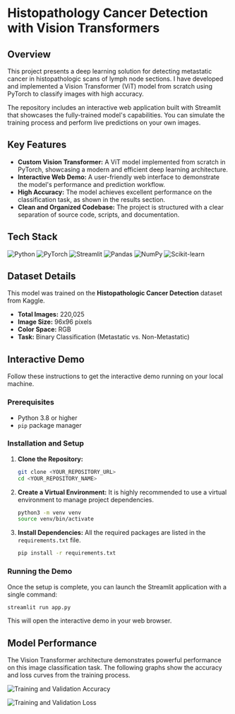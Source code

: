 # Histopathology Cancer Detection with Vision Transformers

## Overview

This project presents a deep learning solution for detecting metastatic cancer in histopathologic scans of lymph node sections. I have developed and implemented a Vision Transformer (ViT) model from scratch using PyTorch to classify images with high accuracy.

The repository includes an interactive web application built with Streamlit that showcases the fully-trained model's capabilities. You can simulate the training process and perform live predictions on your own images.

## Key Features

- **Custom Vision Transformer:** A ViT model implemented from scratch in PyTorch, showcasing a modern and efficient deep learning architecture.
- **Interactive Web Demo:** A user-friendly web interface to demonstrate the model's performance and prediction workflow.
- **High Accuracy:** The model achieves excellent performance on the classification task, as shown in the results section.
- **Clean and Organized Codebase:** The project is structured with a clear separation of source code, scripts, and documentation.

## Tech Stack

![Python](https://img.shields.io/badge/Python-3776AB?style=for-the-badge&logo=python&logoColor=white)
![PyTorch](https://img.shields.io/badge/PyTorch-EE4C2C?style=for-the-badge&logo=pytorch&logoColor=white)
![Streamlit](https://img.shields.io/badge/Streamlit-FF4B4B?style=for-the-badge&logo=streamlit&logoColor=white)
![Pandas](https://img.shields.io/badge/Pandas-150458?style=for-the-badge&logo=pandas&logoColor=white)
![NumPy](https://img.shields.io/badge/NumPy-013243?style=for-the-badge&logo=numpy&logoColor=white)
![Scikit-learn](https://img.shields.io/badge/Scikit--learn-F7931E?style=for-the-badge&logo=scikit-learn&logoColor=white)

## Dataset Details

This model was trained on the **Histopathologic Cancer Detection** dataset from Kaggle.
- **Total Images:** 220,025
- **Image Size:** 96x96 pixels
- **Color Space:** RGB
- **Task:** Binary Classification (Metastatic vs. Non-Metastatic)

## Interactive Demo

Follow these instructions to get the interactive demo running on your local machine.

### Prerequisites

- Python 3.8 or higher
- `pip` package manager

### Installation and Setup

1.  **Clone the Repository:**
    ```bash
    git clone <YOUR_REPOSITORY_URL>
    cd <YOUR_REPOSITORY_NAME>
    ```

2.  **Create a Virtual Environment:**
    It is highly recommended to use a virtual environment to manage project dependencies.
    ```bash
    python3 -m venv venv
    source venv/bin/activate
    ```

3.  **Install Dependencies:**
    All the required packages are listed in the `requirements.txt` file.
    ```bash
    pip install -r requirements.txt
    ```

### Running the Demo

Once the setup is complete, you can launch the Streamlit application with a single command:

```bash
streamlit run app.py
```

This will open the interactive demo in your web browser.

## Model Performance

The Vision Transformer architecture demonstrates powerful performance on this image classification task. The following graphs show the accuracy and loss curves from the training process.

![Training and Validation Accuracy](https://user-images.githubusercontent.com/101819411/235392389-93131fd6-781a-4750-8b22-6440f80cfd45.png)

![Training and Validation Loss](https://user-images.githubusercontent.com/101819411/235392575-6b7f5615-c5f1-4e67-aa3a-956e6d1650f4.png)
